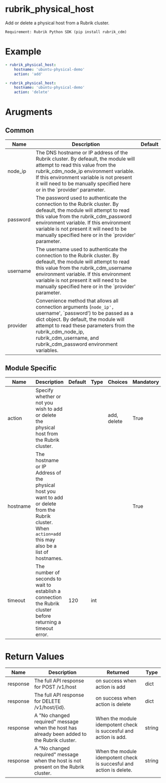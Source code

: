 # rubrik_physical_host    

Add or delete a physical host from a Rubrik cluster.

`Requirement: Rubrik Python SDK (pip install rubrik_cdm)`

# Example

```yaml
- rubrik_physical_host:
    hostname: 'ubuntu-physical-demo'
    action: 'add'

- rubrik_physical_host:
    hostname: 'ubuntu-physical-demo'
    action: 'delete'
```

# Arugments

## Common

| Name     | Description                                                                                                                                                                                                                                                                                               | Default |
|----------|-----------------------------------------------------------------------------------------------------------------------------------------------------------------------------------------------------------------------------------------------------------------------------------------------------------|---------|
| node_ip  | The DNS hostname or IP address of the Rubrik cluster. By defeault, the module will attempt to read this value from the rubrik_cdm_node_ip environment variable. If this environment variable is not present it will need to be manually specified here or in the `provider' parameter.                    |         |
| password | The password used to authenticate the connection to the Rubrik cluster. By defeault, the module will attempt to read this value from the rubrik_cdm_password environment variable. If this environment variable is not present it will need to be manually specified here or in the `provider' parameter. |         |
| username | The username used to authenticate the connection to the Rubrik cluster. By defeault, the module will attempt to read this value from the rubrik_cdm_username environment variable. If this environment variable is not present it will need to be manually specified here or in the `provider' parameter. |         |
| provider | Convenience method that allows all connection arguments (`node_ip', `username', `password') to be passed as a dict object. By default, the module will attempt to read these parameters from the rubrik_cdm_node_ip, rubrik_cdm_username, and rubrik_cdm_password environment variables.                  |         |


## Module Specific

| Name     | Description                                                                                                                                                | Default | Type | Choices     | Mandatory | Aliases    |
|----------|------------------------------------------------------------------------------------------------------------------------------------------------------------|---------|------|-------------|-----------|------------|
| action   | Specify whether or not you wish to add or delete the physical host from the Rubrik cluster.                                                                |         |      | add, delete | True      |            |
| hostname | The hostname or IP Address of the physical host you want to add or delete from the Rubrik cluster. When `action=add` this may also be a list of hostnames. |         |      |             | True      | ip_address |
| timeout  | The number of seconds to wait to establish a connection the Rubrik cluster before returning a timeout error.                                               | 120     | int  |             |           |            |

# Return Values

| Name     | Description                                                                                 | Returned                                                            | Type   |
|----------|---------------------------------------------------------------------------------------------|---------------------------------------------------------------------|--------|
| response | The full API response for POST /v1/host                                                     | on success when action is add                                       | dict   |
| response | The full API response for DELETE /v1/host/{id}.                                             | on success when action is delete                                    | dict   |
| response | A "No changed required" message when the host has already been added to the Rubrik cluster. | When the module idempotent check is succesful and action is add.    | string |
| response | A "No changed required" message when the host is not present on the Rubrik cluster.         | When the module idempotent check is succesful and action is delete. | string |
